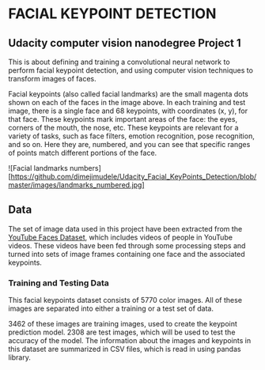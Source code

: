 # FACIAL KEYPOINT DETECTION 
## Udacity computer vision nanodegree Project 1

This is about defining and training a convolutional neural network to perform facial keypoint detection, 
and using computer vision techniques to transform images of faces. 


Facial keypoints (also called facial landmarks) are the small magenta dots shown on each of the faces in the image above. 
In each training and test image, there is a single face and 68 keypoints, with coordinates (x, y), for that face. 
These keypoints mark important areas of the face: the eyes, corners of the mouth, the nose, etc. 
These keypoints are relevant for a variety of tasks, such as face filters, emotion recognition, pose recognition, and so on. 
Here they are, numbered, and you can see that specific ranges of points match different portions of the face.

![Facial landmarks numbers][https://github.com/dimejimudele/Udacity_Facial_KeyPoints_Detection/blob/master/images/landmarks_numbered.jpg]

## Data
The set of image data used in this project have been extracted from the [YouTube Faces Dataset](https://www.cs.tau.ac.il/~wolf/ytfaces/), which includes videos of people in YouTube videos. 
These videos have been fed through some processing steps and turned into sets of image frames containing one face and the associated keypoints.

### Training and Testing Data
This facial keypoints dataset consists of 5770 color images. 
All of these images are separated into either a training or a test set of data.

3462 of these images are training images, used to create the keypoint prediction model.
2308 are test images, which will be used to test the accuracy of the model.
The information about the images and keypoints in this dataset are summarized in CSV files, 
which is read in using pandas library. 



